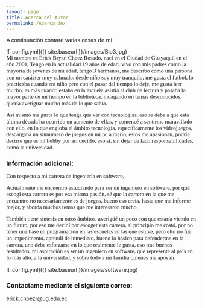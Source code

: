 ```yaml
---
layout: page
title: Acerca del Autor
permalink: /Acerca de/
---
```

<p style="margin: 0cm 0cm 10pt; line-height: 115%; font-size: 15px; font-family: Calibri, sans-serif; text-align: left;">A continuaci&oacute;n contare varias cosas de m&iacute;:</p>
![_config.yml]({{ site.baseurl }}/images/Bio3.jpg)
<p style='margin-top:0cm;margin-right:0cm;margin-bottom:10.0pt;margin-left:0cm;line-height:115%;font-size:15px;font-family:"Calibri","sans-serif";'>Mi nombre es Erick Bryan Choez Rosado, nac&iacute; en el Ciudad de Guayaquil en el a&ntilde;o 2001, Tengo en la actualidad 19 a&ntilde;os de edad, vivo con mis padres como la mayor&iacute;a de j&oacute;venes de mi edad, tengo 3 hermanos, me describo como una persona con un car&aacute;cter muy calmado, desde ni&ntilde;o soy muy tranquilo, me gusta el futbol, lo practicaba cuando era ni&ntilde;o pero con el pasar del tiempo lo deje, me gusta leer mucho, es m&aacute;s cuando estaba en la escuela asist&iacute;a al club de lectura y pasaba la mayor parte de mi tiempo en la biblioteca, indagando en temas desconocidos, quer&iacute;a averiguar mucho m&aacute;s de lo que sab&iacute;a.</p>
<p style='margin-top:0cm;margin-right:0cm;margin-bottom:10.0pt;margin-left:0cm;line-height:115%;font-size:15px;font-family:"Calibri","sans-serif";'>As&iacute; mismo me gusta lo que tenga que ver con tecnolog&iacute;as, eso se debe a que esta &uacute;ltima d&eacute;cada ha ocurrido un aumento de ellas, y comenc&eacute; a sentirme maravillado con ello, en lo que engloba el &aacute;mbito tecnolog&iacute;a, espec&iacute;ficamente los videojuegos, descargaba un sinn&uacute;mero de juegos en mi pc a diario, estos me apasionan, podr&iacute;a decirse que es mi hobby por as&iacute; decirlo, eso s&iacute;, sin dejar de lado responsabilidades, como la universidad.</p>

### Información adicional:
<p style='margin-top:0cm;margin-right:0cm;margin-bottom:10.0pt;margin-left:0cm;line-height:115%;font-size:15px;font-family:"Calibri","sans-serif";'>Con respecto a mi carrera de ingenier&iacute;a en software,</p>
<p style='margin-top:0cm;margin-right:0cm;margin-bottom:10.0pt;margin-left:0cm;line-height:115%;font-size:15px;font-family:"Calibri","sans-serif";'>Actualmente me encuentro estudiando para ser un ingeniero en software, por qu&eacute; escog&iacute; esta carrera es por esa misma pasi&oacute;n, s&eacute; que la carrera en la que me encuentro no necesariamente es de juegos, bueno eso cre&iacute;a, hasta que me informe mejor, y aborda muchos temas que me interesaron mucho.</p>
<p style='margin-top:0cm;margin-right:0cm;margin-bottom:10.0pt;margin-left:0cm;line-height:115%;font-size:15px;font-family:"Calibri","sans-serif";'>Tambi&eacute;n tiene s&iacute;ntesis en otros &aacute;mbitos, averig&uuml;&eacute; un poco con que estar&iacute;a viendo en un futuro, por eso me decid&iacute; por escoger esta carrera, al principio me cost&oacute;, por no tener una base en programaci&oacute;n en las escuelas en las que estuve, pero ello no fue un impedimento, aprend&iacute; de inmediato, bueno lo b&aacute;sico para defenderme en la carrera, uno debe esforzarse en lo que realmente le gusta, eso trae buenos resultados, mi aspiraci&oacute;n es ser un ingeniero en software, que represente al pa&iacute;s en lo m&aacute;s alto, a la universidad, y sobre todo a mi familia quienes me apoyan.</p>

![_config.yml]({{ site.baseurl }}/images/software.jpg)

### Contactame mediante el siguiente correo:

[erick.choezr@ug.edu.ec](mailto:email@domain.edu.ec)
